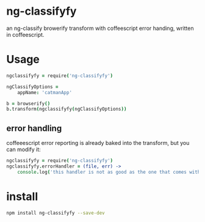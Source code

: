 # ng-classifyfy
an ng-classify browerify transform with coffeescript error handing, written in coffeescript.

# Usage
```coffee
ngclassifyfy = require('ng-classifyfy')

ngClassifyOptions =
    appName: 'catmanApp'

b = browserify()
b.transform(ngclassifyfy(ngClassifyOptions))
```
## error handling

coffeeescript error reporting is already baked into the transform, but you can modify it:

```coffee
ngclassifyfy = require('ng-classifyfy')
ngclassifyfy.errorHandler = (file, err) ->
    console.log('this handler is not as good as the one that comes with this transform!', err)
 ```

# install
```bash
npm install ng-classifyfy --save-dev
```
